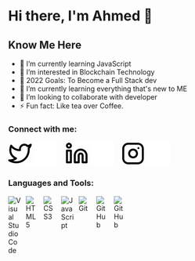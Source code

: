 # Hi there, I'm Ahmed  👋 

## Know Me Here 

- 🌱 I’m currently learning JavaScript
- 👀 I’m interested in Blockchain Technology
- 🥅 2022 Goals: To Become a Full Stack dev
- 🌱 I’m currently learning everything that's new to ME 
- 👯 I’m looking to collaborate with developer
- ⚡ Fun fact: Like tea over Coffee.

### Connect with me:

[![website](./img/twitter-light.svg)](https://twitter.com/mohammad_ahmed9#gh-light-mode-only)
[![website](./img/twitter-dark.svg)](https://twitter.com/mohammad_ahmed9#gh-dark-mode-only)
&nbsp;&nbsp;
[![website](./img/linkedin-light.svg)](https://www.linkedin.com/in/mohammad-ahmed-740a64239/#gh-light-mode-only)
[![website](./img/linkedin-dark.svg)](https://www.linkedin.com/in/mohammad-ahmed-740a64239/#gh-dark-mode-only)
&nbsp;&nbsp;
[![website](./img/instagram-light.svg)](https://instagram.com/ahmed__codes#gh-light-mode-only)
[![website](./img/instagram-dark.svg)](https://instagram.com/ahmed__codes#gh-dark-mode-only)

### Languages and Tools:

<img align="left" alt="Visual Studio Code" width="26px" src="https://cdn.jsdelivr.net/gh/devicons/devicon/icons/vscode/vscode-original.svg" style="padding-right:10px;" />

<img align="left" alt="HTML5" width="26px" src="https://cdn.jsdelivr.net/gh/devicons/devicon/icons/html5/html5-original.svg" style="padding-right:10px;" />

<img align="left" alt="CSS3" width="26px" src="https://cdn.jsdelivr.net/gh/devicons/devicon/icons/css3/css3-original.svg" style="padding-right:10px;" />

<img align="left" alt="JavaScript" width="26px" src="https://cdn.jsdelivr.net/gh/devicons/devicon/icons/javascript/javascript-original.svg" style="padding-right:10px;" />

<img align="left" alt="Git" width="26px" src="https://cdn.jsdelivr.net/gh/devicons/devicon/icons/git/git-original.svg" style="padding-right:10px;" />

<img align="left" alt="GitHub" width="26px" src="https://user-images.githubusercontent.com/3369400/139447912-e0f43f33-6d9f-45f8-be46-2df5bbc91289.png#gh-dark-mode-only" style="padding-right:10px;" />

<img align="left" alt="GitHub" width="26px" src="https://user-images.githubusercontent.com/3369400/139448065-39a229ba-4b06-434b-bc67-616e2ed80c8f.png#gh-light-mode-only" style="padding-right:10px;" />



